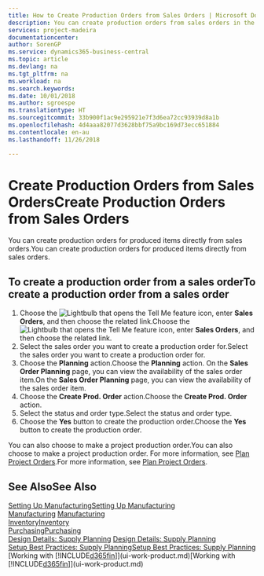 ```yaml
---
title: How to Create Production Orders from Sales Orders | Microsoft Docs
description: You can create production orders from sales orders in the Sales & Marketing department.
services: project-madeira
documentationcenter: 
author: SorenGP
ms.service: dynamics365-business-central
ms.topic: article
ms.devlang: na
ms.tgt_pltfrm: na
ms.workload: na
ms.search.keywords: 
ms.date: 10/01/2018
ms.author: sgroespe
ms.translationtype: HT
ms.sourcegitcommit: 33b900f1ac9e295921e7f3d6ea72cc93939d8a1b
ms.openlocfilehash: 4d4aaa82077d3628bbf75a9bc169d73ecc651884
ms.contentlocale: en-au
ms.lasthandoff: 11/26/2018

---
```

# <a name="create-production-orders-from-sales-orders"></a><span data-ttu-id="eb7b2-103">Create Production Orders from Sales Orders</span><span class="sxs-lookup"><span data-stu-id="eb7b2-103">Create Production Orders from Sales Orders</span></span>
<span data-ttu-id="eb7b2-104">You can create production orders for produced items directly from sales orders.</span><span class="sxs-lookup"><span data-stu-id="eb7b2-104">You can create production orders for produced items directly from sales orders.</span></span>  

## <a name="to-create-a-production-order-from-a-sales-order"></a><span data-ttu-id="eb7b2-105">To create a production order from a sales order</span><span class="sxs-lookup"><span data-stu-id="eb7b2-105">To create a production order from a sales order</span></span>  

1.  <span data-ttu-id="eb7b2-106">Choose the ![Lightbulb that opens the Tell Me feature](media/ui-search/search_small.png "Tell me what you want to do") icon, enter **Sales Orders**, and then choose the related link.</span><span class="sxs-lookup"><span data-stu-id="eb7b2-106">Choose the ![Lightbulb that opens the Tell Me feature](media/ui-search/search_small.png "Tell me what you want to do") icon, enter **Sales Orders**, and then choose the related link.</span></span>  
2.  <span data-ttu-id="eb7b2-107">Select the sales order you want to create a production order for.</span><span class="sxs-lookup"><span data-stu-id="eb7b2-107">Select the sales order you want to create a production order for.</span></span>  
3.  <span data-ttu-id="eb7b2-108">Choose the **Planning** action.</span><span class="sxs-lookup"><span data-stu-id="eb7b2-108">Choose the **Planning** action.</span></span> <span data-ttu-id="eb7b2-109">On the **Sales Order Planning** page, you can view the availability of the sales order item.</span><span class="sxs-lookup"><span data-stu-id="eb7b2-109">On the **Sales Order Planning** page, you can view the availability of the sales order item.</span></span>  
4.  <span data-ttu-id="eb7b2-110">Choose the **Create Prod. Order** action.</span><span class="sxs-lookup"><span data-stu-id="eb7b2-110">Choose the **Create Prod. Order** action.</span></span>  
5.  <span data-ttu-id="eb7b2-111">Select the status and order type.</span><span class="sxs-lookup"><span data-stu-id="eb7b2-111">Select the status and order type.</span></span>  
6.  <span data-ttu-id="eb7b2-112">Choose the **Yes** button to create the production order.</span><span class="sxs-lookup"><span data-stu-id="eb7b2-112">Choose the **Yes** button to create the production order.</span></span>

<span data-ttu-id="eb7b2-113">You can also choose to make a project production order.</span><span class="sxs-lookup"><span data-stu-id="eb7b2-113">You can also choose to make a project production order.</span></span> <span data-ttu-id="eb7b2-114">For more information, see [Plan Project Orders](production-how-to-plan-project-orders.md).</span><span class="sxs-lookup"><span data-stu-id="eb7b2-114">For more information, see [Plan Project Orders](production-how-to-plan-project-orders.md).</span></span>   

## <a name="see-also"></a><span data-ttu-id="eb7b2-115">See Also</span><span class="sxs-lookup"><span data-stu-id="eb7b2-115">See Also</span></span>  
[<span data-ttu-id="eb7b2-116">Setting Up Manufacturing</span><span class="sxs-lookup"><span data-stu-id="eb7b2-116">Setting Up Manufacturing</span></span>](production-configure-production-processes.md)  
<span data-ttu-id="eb7b2-117">[Manufacturing](production-manage-manufacturing.md)  </span><span class="sxs-lookup"><span data-stu-id="eb7b2-117">[Manufacturing](production-manage-manufacturing.md)  </span></span>  
[<span data-ttu-id="eb7b2-118">Inventory</span><span class="sxs-lookup"><span data-stu-id="eb7b2-118">Inventory</span></span>](inventory-manage-inventory.md)  
[<span data-ttu-id="eb7b2-119">Purchasing</span><span class="sxs-lookup"><span data-stu-id="eb7b2-119">Purchasing</span></span>](purchasing-manage-purchasing.md)  
<span data-ttu-id="eb7b2-120">[Design Details: Supply Planning](design-details-supply-planning.md) </span><span class="sxs-lookup"><span data-stu-id="eb7b2-120">[Design Details: Supply Planning](design-details-supply-planning.md) </span></span>  
[<span data-ttu-id="eb7b2-121">Setup Best Practices: Supply Planning</span><span class="sxs-lookup"><span data-stu-id="eb7b2-121">Setup Best Practices: Supply Planning</span></span>](setup-best-practices-supply-planning.md)  
<span data-ttu-id="eb7b2-122">[Working with [!INCLUDE[d365fin](includes/d365fin_md.md)]](ui-work-product.md)</span><span class="sxs-lookup"><span data-stu-id="eb7b2-122">[Working with [!INCLUDE[d365fin](includes/d365fin_md.md)]](ui-work-product.md)</span></span>


